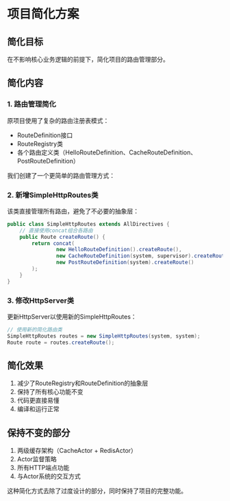 # 项目简化方案

## 简化目标

在不影响核心业务逻辑的前提下，简化项目的路由管理部分。

## 简化内容

### 1. 路由管理简化

原项目使用了复杂的路由注册表模式：
- RouteDefinition接口
- RouteRegistry类
- 各个路由定义类（HelloRouteDefinition、CacheRouteDefinition、PostRouteDefinition）

我们创建了一个更简单的路由管理方式：

### 2. 新增SimpleHttpRoutes类

该类直接管理所有路由，避免了不必要的抽象层：

```java
public class SimpleHttpRoutes extends AllDirectives {
    // 直接使用concat组合各路由
    public Route createRoute() {
        return concat(
                new HelloRouteDefinition().createRoute(),
                new CacheRouteDefinition(system, supervisor).createRoute(),
                new PostRouteDefinition(system).createRoute()
        );
    }
}
```

### 3. 修改HttpServer类

更新HttpServer以使用新的SimpleHttpRoutes：

```java
// 使用新的简化路由类
SimpleHttpRoutes routes = new SimpleHttpRoutes(system, system);
Route route = routes.createRoute();
```

## 简化效果

1. 减少了RouteRegistry和RouteDefinition的抽象层
2. 保持了所有核心功能不变
3. 代码更直接易懂
4. 编译和运行正常

## 保持不变的部分

1. 两级缓存架构（CacheActor + RedisActor）
2. Actor监督策略
3. 所有HTTP端点功能
4. 与Actor系统的交互方式

这种简化方式去除了过度设计的部分，同时保持了项目的完整功能。